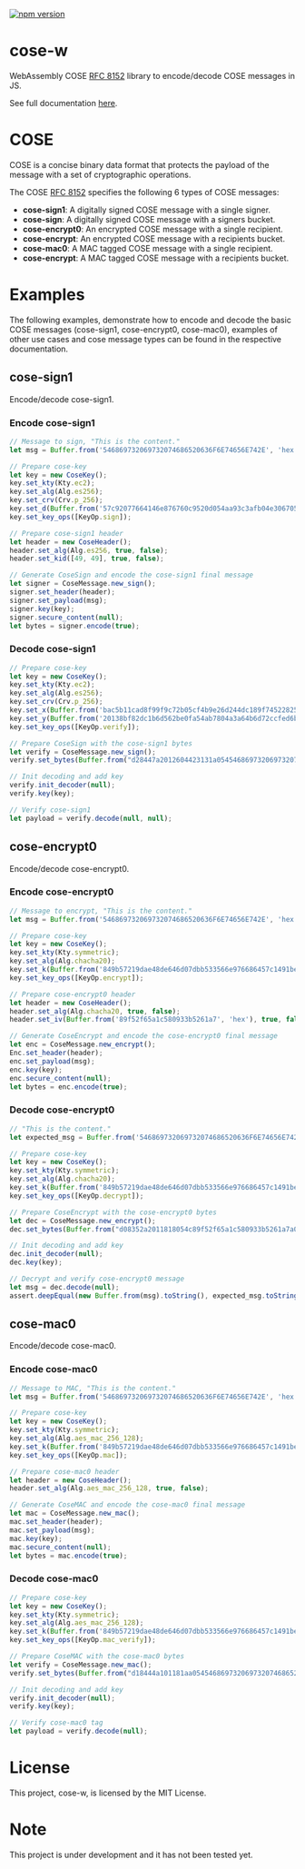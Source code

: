 [![npm version](https://badge.fury.io/js/cose-w.svg)](https://badge.fury.io/js/cose-w)

# cose-w

 WebAssembly COSE [RFC 8152](https://tools.ietf.org/html/rfc8152) library to encode/decode COSE messages in JS.

 See full documentation [here](docs/).

# COSE 

COSE is a concise binary data format that protects the payload of the message with a set of cryptographic operations.

The COSE [RFC 8152](https://tools.ietf.org/html/rfc8152) specifies the following 6 types of COSE messages:

- **cose-sign1**: A digitally signed COSE message with a single signer.
- **cose-sign**: A digitally signed COSE message with a signers bucket.
- **cose-encrypt0**: An encrypted COSE message with a single recipient.
- **cose-encrypt**: An encrypted COSE message with a recipients bucket.
- **cose-mac0**: A MAC tagged COSE message with a single recipient.
- **cose-encrypt**: A MAC tagged COSE message with a recipients bucket.

# Examples

The following examples, demonstrate how to encode and decode the basic COSE messages (cose-sign1, cose-encrypt0, cose-mac0), examples of other use cases and cose message types
can be found in the respective documentation.

## cose-sign1

Encode/decode cose-sign1.

### Encode cose-sign1 
```js
// Message to sign, "This is the content."
let msg = Buffer.from('546869732069732074686520636F6E74656E742E', 'hex');

// Prepare cose-key
let key = new CoseKey();
key.set_kty(Kty.ec2);
key.set_alg(Alg.es256);
key.set_crv(Crv.p_256);
key.set_d(Buffer.from('57c92077664146e876760c9520d054aa93c3afb04e306705db6090308507b4d3', 'hex'));
key.set_key_ops([KeyOp.sign]);

// Prepare cose-sign1 header
let header = new CoseHeader();
header.set_alg(Alg.es256, true, false);
header.set_kid([49, 49], true, false);

// Generate CoseSign and encode the cose-sign1 final message
let signer = CoseMessage.new_sign();
signer.set_header(header);
signer.set_payload(msg);
signer.key(key);
signer.secure_content(null);
let bytes = signer.encode(true);
```

### Decode cose-sign1 
```js
// Prepare cose-key
let key = new CoseKey();
key.set_kty(Kty.ec2);
key.set_alg(Alg.es256);
key.set_crv(Crv.p_256);
key.set_x(Buffer.from('bac5b11cad8f99f9c72b05cf4b9e26d244dc189f745228255a219a86d6a09eff', 'hex'));
key.set_y(Buffer.from('20138bf82dc1b6d562be0fa54ab7804a3a64b6d72ccfed6b6fb6ed28bbfc117e', 'hex'));
key.set_key_ops([KeyOp.verify]);

// Prepare CoseSign with the cose-sign1 bytes
let verify = CoseMessage.new_sign();
verify.set_bytes(Buffer.from("d28447a2012604423131a054546869732069732074686520636f6e74656e742e58405e84ce5812b0966e6919ff1ac15c030666bae902c0705d1e0a5fbac8

// Init decoding and add key
verify.init_decoder(null);
verify.key(key);

// Verify cose-sign1
let payload = verify.decode(null, null);
```

## cose-encrypt0

Encode/decode cose-encrypt0.

### Encode cose-encrypt0
```js
// Message to encrypt, "This is the content."
let msg = Buffer.from('546869732069732074686520636F6E74656E742E', 'hex');

// Prepare cose-key
let key = new CoseKey();
key.set_kty(Kty.symmetric);
key.set_alg(Alg.chacha20);
key.set_k(Buffer.from('849b57219dae48de646d07dbb533566e976686457c1491be3a76dcea6c427188', 'hex'));
key.set_key_ops([KeyOp.encrypt]);

// Prepare cose-encrypt0 header
let header = new CoseHeader();
header.set_alg(Alg.chacha20, true, false);
header.set_iv(Buffer.from('89f52f65a1c580933b5261a7', 'hex'), true, false);

// Generate CoseEncrypt and encode the cose-encrypt0 final message
let enc = CoseMessage.new_encrypt();
Enc.set_header(header);
enc.set_payload(msg);
enc.key(key);
enc.secure_content(null);
let bytes = enc.encode(true);
```

### Decode cose-encrypt0
```js
// "This is the content."
let expected_msg = Buffer.from('546869732069732074686520636F6E74656E742E', 'hex');

// Prepare cose-key
let key = new CoseKey();
key.set_kty(Kty.symmetric);
key.set_alg(Alg.chacha20);
key.set_k(Buffer.from('849b57219dae48de646d07dbb533566e976686457c1491be3a76dcea6c427188', 'hex'));
key.set_key_ops([KeyOp.decrypt]);

// Prepare CoseEncrypt with the cose-encrypt0 bytes
let dec = CoseMessage.new_encrypt();
dec.set_bytes(Buffer.from("d08352a2011818054c89f52f65a1c580933b5261a7a0582481c32c048134989007b3b5b932811ea410eeab15bd0de5d5ac5be03c84dce8c88871d6e9", "hex

// Init decoding and add key
dec.init_decoder(null);
dec.key(key);

// Decrypt and verify cose-encrypt0 message
let msg = dec.decode(null);
assert.deepEqual(new Buffer.from(msg).toString(), expected_msg.toString());
```

## cose-mac0

Encode/decode cose-mac0.

### Encode cose-mac0
```js
// Message to MAC, "This is the content."
let msg = Buffer.from('546869732069732074686520636F6E74656E742E', 'hex');

// Prepare cose-key
let key = new CoseKey();
key.set_kty(Kty.symmetric);
key.set_alg(Alg.aes_mac_256_128);
key.set_k(Buffer.from('849b57219dae48de646d07dbb533566e976686457c1491be3a76dcea6c427188', 'hex'));
key.set_key_ops([KeyOp.mac]);

// Prepare cose-mac0 header
let header = new CoseHeader();
header.set_alg(Alg.aes_mac_256_128, true, false);

// Generate CoseMAC and encode the cose-mac0 final message
let mac = CoseMessage.new_mac();
mac.set_header(header);
mac.set_payload(msg);
mac.key(key);
mac.secure_content(null);
let bytes = mac.encode(true);
```
### Decode cose-mac0
```js
// Prepare cose-key
let key = new CoseKey();
key.set_kty(Kty.symmetric);
key.set_alg(Alg.aes_mac_256_128);
key.set_k(Buffer.from('849b57219dae48de646d07dbb533566e976686457c1491be3a76dcea6c427188', 'hex'));
key.set_key_ops([KeyOp.mac_verify]);

// Prepare CoseMAC with the cose-mac0 bytes
let verify = CoseMessage.new_mac();
verify.set_bytes(Buffer.from("d18444a101181aa054546869732069732074686520636f6e74656e742e50403152cc208c1d501e1dc2a789ae49e4", "hex"));

// Init decoding and add key
verify.init_decoder(null);
verify.key(key);

// Verify cose-mac0 tag
let payload = verify.decode(null);
```

# License

This project, cose-w, is licensed by the MIT License.

# Note

This project is under development and it has not been tested yet.
